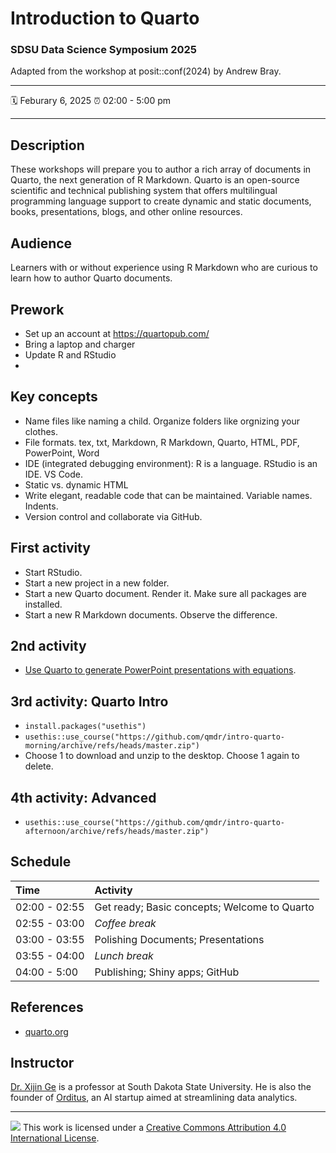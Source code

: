 Introduction to Quarto
================

### SDSU Data Science Symposium 2025

Adapted from the workshop at posit::conf(2024)   by Andrew Bray.

-----

:spiral_calendar: Feburary 6, 2025 
:alarm_clock:     02:00 - 5:00 pm


-----

## Description

These workshops will prepare you to author a rich array of documents in Quarto, the next generation of R Markdown. Quarto is an open-source scientific and technical publishing system that offers multilingual programming language support to create dynamic and static documents, books, presentations, blogs, and other online resources.

## Audience

Learners with or without experience using R Markdown who are curious to learn how to author Quarto documents.

## Prework

- Set up an account at https://quartopub.com/
- Bring a laptop and charger
- Update R and RStudio
- 
## Key concepts

- Name files like naming a child. Organize folders like orgnizing your clothes.
- File formats.    tex,  txt,  Markdown, R Markdown, Quarto, HTML, PDF, PowerPoint, Word
- IDE (integrated debugging environment): R is a language. RStudio is an IDE. VS Code.
- Static vs. dynamic HTML
- Write elegant, readable code that can be maintained. Variable names. Indents.
- Version control and collaborate via GitHub.

## First activity

- Start RStudio.
- Start a new project in a new folder.
- Start a new Quarto document. Render it. Make sure all packages are installed.
- Start a new R Markdown documents. Observe the difference.

## 2nd activity

- [Use Quarto to generate PowerPoint presentations with equations](https://www.ge-lab.org/2024/12/03/generating-powerpoint-presentations-in-minutes/).


## 3rd activity: Quarto Intro

-  ``` install.packages("usethis") ```
- ``` usethis::use_course("https://github.com/qmdr/intro-quarto-morning/archive/refs/heads/master.zip") ```
- Choose 1 to download and unzip to the desktop. Choose 1 again to delete.

## 4th activity: Advanced

- ```usethis::use_course("https://github.com/qmdr/intro-quarto-afternoon/archive/refs/heads/master.zip")```

## Schedule

| Time          | Activity         |
| :------------ | :--------------- |
| 02:00 - 02:55 | Get ready; Basic concepts; Welcome to Quarto        |
| 02:55 - 03:00 | *Coffee break*   |
| 03:00 - 03:55 | Polishing Documents; Presentations        |
| 03:55 - 04:00 | *Lunch break*    |
| 04:00 - 5:00 | Publishing; Shiny apps; GitHub        |


## References

- [quarto.org](https://quarto.org/)


## Instructor

[Dr. Xijin Ge](https://www.sdstate.edu/directory/xijin-ge) is a professor at South Dakota State University. He is also the founder of [Orditus](https://orditus.com), an AI startup aimed at streamlining  data analytics.

-----

![](https://i.creativecommons.org/l/by/4.0/88x31.png) This work is
licensed under a [Creative Commons Attribution 4.0 International
License](https://creativecommons.org/licenses/by/4.0/).
